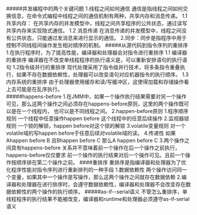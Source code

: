 #####并发编程中的两个关键问题
    1.线程之间如何通信
        通信是指线程之间如何交换信息，在命令式编程中线程之间的通信机制有两种，共享内存和消息传递。
        1.1 共享内存：
            在共享内存的并发模型中，线程之间共享程序的公共状态，通过读写 共享内存来实现隐式通信。
        1.2 消息传递
            在消息传递的并发模型中，线程之间没有公共状态，只能通过发消息来进行显示的通信。
    2.同步：同步是指程序中用于控制不同线程间操作发生相对顺序的机制。
#####从源代码到指令序列的重排序
    1.在执行程序时，为了提高性能，编译器和处理器会对指令进行重排序
        1.1 编译器的重排序
            编译器在不改变单线程程序的执行语义是，可以重新安排语句的执行语句
        1.2指令级并行的重排序
            现代处理采用了指令级并行技术，将多条指令重叠执行，如果不存在数据依赖性，处理器可以改变语句对应机器指令的执行顺序。
        1.3内存系统的重排序
            由于处理器使用缓存和读/写缓冲区，这使得加载和存储操作看上去可能是在乱序执行。    
#####happens-before
    1.在JMM中，如果一个操作执行结果需要对另一个操作可见，那么这两个操作之间必须存在happens-before原则，这里的两个操作既可以是在一个线程内，
     也可以是不同线程之间。
    2.happen-before原则
        1.程序顺序规则
            一个线程中任意操作happen before 这个线程中的任意后续操作
        2.监视器锁规则
            一个锁的解锁，happen before对这个锁的解锁
        3.volatile变量规则
            对一个volatile域的写happen before于任意后续对volatile域的读。
        4.传递性
            如果Ahappen before B 且Bhappen before C 那么A happen before C
    3.两个操作之间具有happens-before 关系并不意味着前一个操作在后一个操作之前执行，happens-before仅仅要求
        前一个操作的执行结果对后一个操作可见。且前一个操作按顺序排在第二个操作之前。 
####重排序
    重排序是指编译器和处理器为了优化程序性能对指令序列进行重新排列的一种手段
    1.数据依赖性
        两个操作访问同一个变量，如果其中一个操作是写操作，那么这两个操作之间就存在数据依赖
    2.编译器和处理器在进行排序时，会遵守数据依赖性，编译器和处理器不会改变存在数据依赖性的两个操作的执行顺序。
#####as-if--serial语义
    不管怎么重排序，单线程程序的执行结果不能被改变，编译器和runtime和处理器必须遵守as-if-serial语义




        
                